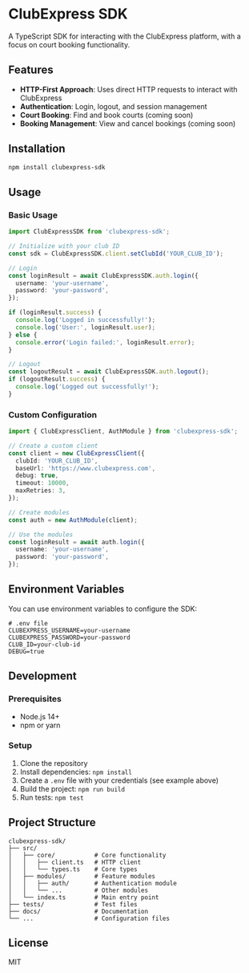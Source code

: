 # ClubExpress SDK

A TypeScript SDK for interacting with the ClubExpress platform, with a focus on court booking functionality.

## Features

- **HTTP-First Approach**: Uses direct HTTP requests to interact with ClubExpress
- **Authentication**: Login, logout, and session management
- **Court Booking**: Find and book courts (coming soon)
- **Booking Management**: View and cancel bookings (coming soon)

## Installation

```bash
npm install clubexpress-sdk
```

## Usage

### Basic Usage

```typescript
import ClubExpressSDK from 'clubexpress-sdk';

// Initialize with your club ID
const sdk = ClubExpressSDK.client.setClubId('YOUR_CLUB_ID');

// Login
const loginResult = await ClubExpressSDK.auth.login({
  username: 'your-username',
  password: 'your-password',
});

if (loginResult.success) {
  console.log('Logged in successfully!');
  console.log('User:', loginResult.user);
} else {
  console.error('Login failed:', loginResult.error);
}

// Logout
const logoutResult = await ClubExpressSDK.auth.logout();
if (logoutResult.success) {
  console.log('Logged out successfully!');
}
```

### Custom Configuration

```typescript
import { ClubExpressClient, AuthModule } from 'clubexpress-sdk';

// Create a custom client
const client = new ClubExpressClient({
  clubId: 'YOUR_CLUB_ID',
  baseUrl: 'https://www.clubexpress.com',
  debug: true,
  timeout: 10000,
  maxRetries: 3,
});

// Create modules
const auth = new AuthModule(client);

// Use the modules
const loginResult = await auth.login({
  username: 'your-username',
  password: 'your-password',
});
```

## Environment Variables

You can use environment variables to configure the SDK:

```
# .env file
CLUBEXPRESS_USERNAME=your-username
CLUBEXPRESS_PASSWORD=your-password
CLUB_ID=your-club-id
DEBUG=true
```

## Development

### Prerequisites

- Node.js 14+
- npm or yarn

### Setup

1. Clone the repository
2. Install dependencies: `npm install`
3. Create a `.env` file with your credentials (see example above)
4. Build the project: `npm run build`
5. Run tests: `npm test`

## Project Structure

```
clubexpress-sdk/
├── src/
│   ├── core/           # Core functionality
│   │   ├── client.ts   # HTTP client
│   │   └── types.ts    # Core types
│   ├── modules/        # Feature modules
│   │   ├── auth/       # Authentication module
│   │   └── ...         # Other modules
│   └── index.ts        # Main entry point
├── tests/              # Test files
├── docs/               # Documentation
└── ...                 # Configuration files
```

## License

MIT 